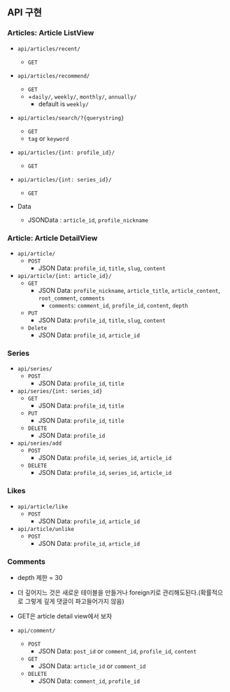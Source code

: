 ## API 구현

### Articles: Article ListView

- `api/articles/recent/`
  - `GET`
- `api/articles/recommend/`
  - `GET`
  - +`daily/`, `weekly/`, `monthly/`, `annually/`
    - default is `weekly/`
- `api/articles/search/?{querystring}`
  - `GET`
  - `tag` or `keyword`
- `api/articles/{int: profile_id}/`
  - `GET`
- `api/articles/{int: series_id}/`
  - `GET`

- Data
  - JSONData : `article_id`, `profile_nickname`

### Article: Article DetailView

- `api/article/`
  - `POST`
    - JSON Data: `profile_id`, `title`, `slug`, `content`
- `api/article/{int: article_id}/`
  - `GET`
    - JSON Data: `profile_nickname`, `article_title`, `article_content`, `root_comment`, `comments`
      - `comments`: `comment_id`, `profile_id`, `content`, `depth`
  - `PUT`
    - JSON Data: `profile_id`, `title`, `slug`, `content`
  - `Delete`
    - JSON Data: `profile_id`, `article_id`



### Series

- `api/series/`
  - `POST`
    - JSON Data: `profile_id`, `title`
- `api/series/{int: series_id}`
  - `GET`
    - JSON Data: `profile_id`, `title`
  - `PUT`
    - JSON Data: `profile_id`, `title`
  - `DELETE`
    - JSON Data: `profile_id`
- `api/series/add`
  - `POST`
    - JSON Data: `profile_id`, `series_id`, `article_id`
  - `DELETE`
    - JSON Data: `profile_id`, `series_id`, `article_id`



### Likes

- `api/article/like`
  - `POST`
    - JSON Data: `profile_id`, `article_id`
- `api/article/unlike`
  - `POST`
    - JSON Data: `profile_id`, `article_id`



### Comments

- depth 제한 = 30
- 더 깊어지느 것은 새로운 테이블을 만들거나 foreign키로 관리해도된다.(확률적으로 그렇게 깊게 댓글이 파고들어가지 않음)
- GET은 article detail view에서 보자

- `api/comment/`
  - `POST`
    - JSON Data: `post_id` or `comment_id`, `profile_id`, `content`
  - `GET`
    - JSON Data: `article_id` or `comment_id`
  - `DELETE`
    - JSON Data: `comment_id`, `profile_id`

